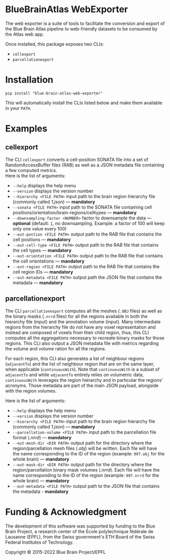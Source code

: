 # BlueBrainAtlas WebExporter

The web exporter is a suite of tools to facilitate the conversion and export of the Blue Brain Atlas pipeline to web-friendly datasets to be consumed by the Atlas web app.  

Once installed, this package exposes two CLIs:
- `cellexport`
- `parcellationexport`

# Installation
`pip install "blue-brain-atlas-web-exporter"`

This will automatically install the CLIs listed below and make them available in your `PATH`.

# Examples
## cellexport
The CLI `cellexport` converts a cell-position SONATA file into a set of RandomAccessBuffer files (RAB) as well as a JSON metadata file containing a few computed metrics.  
Here is the list of arguments:
- `--help` displays the help menu
- `--version` displays the version number
- `--hierarchy <FILE PATH>` input path to the brain region hierarchy file (commonly called *1.json*) — **mandatory**
- `--sonata <FILE PATH>` input path to the SONATA file containing cell positions/orientation/brain-regions/celltypes — **mandatory**
- `--downsampling-factor <NUMBER>` factor to downsample the data — **optional** (default: `1`, no downsampling. Example: a factor of 100 will keep only one value every 100)
- `--out-postion <FILE PATH>` output path to the RAB file that contains the cell positions — **mandatory**
- `--out-cell-type <FILE PATH>` output path to the RAB file that contains the cell types — **mandatory**
- `--out-orientation <FILE PATH>` output path to the RAB file that contains the cell orientations — **mandatory**
- `--out-region <FILE PATH>` output path to the RAB file that contains the cell region IDs — **mandatory**
- `--out-metadata <FILE PATH>` output path the JSON file that contains the metadata — **mandatory**


## parcellationexport
The CLI `parcellationexport` computes all the meshes (`.OBJ` files) as well as the binary masks (`.nrrd` files) for all the regions available in both the hierarchy file (input) and the annotation volume (input). Many intermediate regions from the hierarchy file do not have any voxel representation and instead are composed of voxels from their child region, thus, this CLI computes all the aggregations necessary to recreate binary masks for those regions. This CLI also output a JSON metadata file with metrics regarding the volume and volume ration for all the regions.  

For each region, this CLI also generates a list of neighbour regions (`adjacentTo`) and the list of neighbour region that are on the same layer, when applicable (`continuousWith`). Note that `continuousWith` is a subset of `adjacentTo` and while `adjacentTo` entirely relies on volumetric data, `continuousWith` leverages the region hierarchy and in particular the regions' acronyms. Those metadata are part of the main JSON payload, alongside with the region volumes.

Here is the list of arguments:  
- `--help` displays the help menu
- `--version` displays the version number
- `--hierarchy <FILE PATH>` input path to the brain region hierarchy file (commonly called *1.json*) — **mandatory**
- `--parcellation-volume <FILE PATH>` input path to the parcellation file format (*.nrrd*) — **mandatory**
- `--out-mesh-dir <DIR PATH>` output path for the directory where the region/parcellation mesh files (*.obj*) will be written. Each file will have the name corresponding to the ID of the region (example: `997.obj` for the whole brain) — **mandatory**
- `--out-mask-dir <DIR PATH>` output path for the directory where the region/parcellation binary mask volumes (*.nrrd*). Each file will have the name corresponding to the ID of the region (example: `997.nrrd` for the whole brain) — **mandatory**
- `--out-metadata <FILE PATH>` output path to the JSON file that contains the metadata - **mandatory**

# Funding & Acknowledgment 
The development of this software was supported by funding to the Blue Brain Project, a 
research center of the École polytechnique fédérale de Lausanne (EPFL), from the Swiss 
government's ETH Board of the Swiss Federal Institutes of Technology.
 
Copyright © 2015-2022 Blue Brain Project/EPFL
